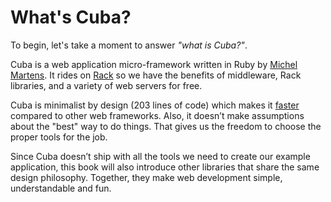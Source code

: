 What's Cuba?
============

To begin, let's take a moment to answer *"what is Cuba?"*.

Cuba is a web application micro-framework written in Ruby by [Michel Martens](https://github.com/soveran).
It rides on [Rack](http://rack.github.io) so we have the benefits of
middleware, Rack libraries, and a variety of web servers for free.

Cuba is minimalist by design (203 lines of code) which makes it
[faster](https://github.com/luislavena/bench-micro#requestssec)
compared to other web frameworks. Also, it doesn’t make assumptions
about the "best" way to do things. That gives us the freedom to choose
the proper tools for the job.

Since Cuba doesn’t ship with all the tools we need to create our example
application, this book will also introduce other libraries that share the
same design philosophy. Together, they make web development simple,
understandable and fun.
